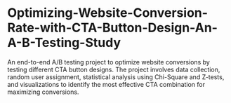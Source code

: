 # Optimizing-Website-Conversion-Rate-with-CTA-Button-Design-An-A-B-Testing-Study
An end-to-end A/B testing project to optimize website conversions by testing different CTA button designs. The project involves data collection, random user assignment, statistical analysis using Chi-Square and Z-tests, and visualizations to identify the most effective CTA combination for maximizing conversions.
